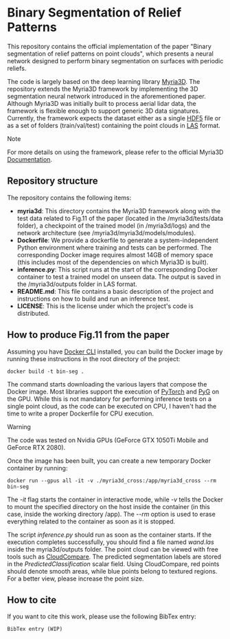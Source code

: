 # Binary Segmentation of Relief Patterns
This repository contains the official implementation of the paper "Binary segmentation of relief patterns on point clouds", which presents a neural network designed to perform binary segmentation on surfaces with periodic reliefs. 

The code is largely based on the deep learning library [Myria3D](https://github.com/IGNF/myria3d).
The repository extends the Myria3D framework by implementing the 3D segmentation neural network introduced in the aforementioned paper.
Although Myria3D was initially built to process aerial lidar data, the framework is flexible enough to support generic 3D data signatures.
Currently, the framework expects the dataset either as a single [HDF5](https://en.wikipedia.org/wiki/Hierarchical_Data_Format) file or as a set of folders (train/val/test) containing the point clouds in [LAS](https://en.wikipedia.org/wiki/LAS_file_format) format.

> [!NOTE]
> For more details on using the framework, please refer to the official Myria3D [Documentation](https://ignf.github.io/myria3d/).

## Repository structure
The repository contains the following items:
- **myria3d**: This directory contains the Myria3D framework along with the test data related to Fig.11 of the paper (located in the /myria3d/tests/data folder), a checkpoint of the trained model (in /myria3d/logs) and the network architecture (see /myria3d/myria3d/models/modules).
- **Dockerfile**: We provide a dockerfile to generate a system-independent Python environment where training and tests can be performed. The corresponding Docker image requires almost 14GB of memory space (this includes most of the dependencies on which Myria3D is built).
- **inference.py**: This script runs at the start of the corresponding Docker container to test a trained model on unseen data. The output is saved in the /myria3d/outputs folder in LAS format.
- **README.md**: This file contains a basic description of the project and instructions on how to build and run an inference test.
- **LICENSE**: This is the license under which the project's code is distributed.

## How to produce Fig.11 from the paper
Assuming you have [Docker CLI](https://docs.docker.com/engine/reference/commandline/cli/) installed, you can build the Docker image by running these instructions in the root directory of the project:

```
docker build -t bin-seg .
```

The command starts downloading the various layers that compose the Docker image.
Most libraries support the execution of [PyTorch](https://pytorch.org/) and [PyG](https://pytorch-geometric.readthedocs.io/en/latest/) on the GPU.
While this is not mandatory for performing inference tests on a single point cloud, as the code can be executed on CPU, I haven't had the time to write a proper Dockerfile for CPU execution.

> [!WARNING]
> The code was tested on Nvidia GPUs (GeForce GTX 1050Ti Mobile and GeForce RTX 2080).

Once the image has been built, you can create a new temporary Docker container by running:

```
docker run --gpus all -it -v ./myria3d_cross:/app/myria3d_cross --rm bin-seg
```

The *-it* flag starts the container in interactive mode, while *-v* tells the Docker to mount the specified directory on the host inside the container (in this case, inside the working directory /app).
The *--rm* option is used to erase everything related to the container as soon as it is stopped.

The script *inference.py* should run as soon as the container starts.
If the execution completes successfully, you should find a file named *wand.las* inside the myria3d/outputs folder.
The point cloud can be viewed with free tools such as [CloudCompare](https://www.cloudcompare.org/).
The predicted segmentation labels are stored in the *PredictedClassification* scalar field.
Using CloudCompare, red points should denote smooth areas, while blue points belong to textured regions.
For a better view, please increase the point size.

## How to cite
If you want to cite this work, please use the following BibTex entry:
```
BibTex entry (WIP)
```
